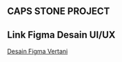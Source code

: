 ## CAPS STONE PROJECT 
## Link Figma Desain UI/UX
[Desain Figma Vertani](https://www.figma.com/design/1HYuVsg6lc7SQQkAsQphfN/Vertani?node-id=0-1&t=DLcqRuzgpXSi4l29-1)
